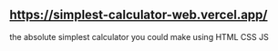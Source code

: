 ## https://simplest-calculator-web.vercel.app/
the absolute simplest calculator you could make using HTML CSS JS
